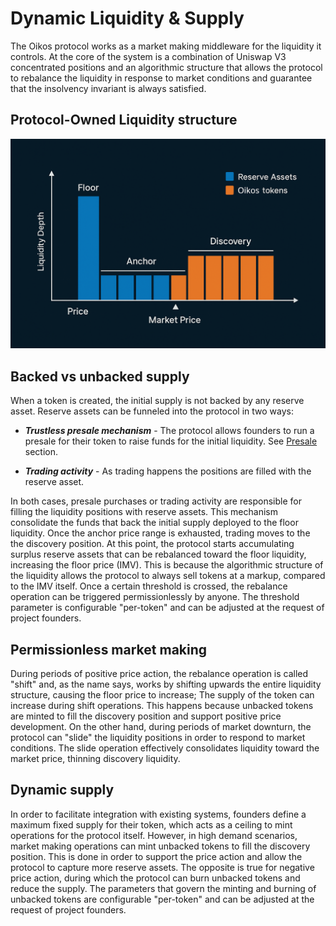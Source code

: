 # Dynamic Liquidity & Supply

The Oikos protocol works as a market making middleware for the liquidity it controls. At the core of the system is a combination of Uniswap V3 concentrated positions and an algorithmic structure that allows the protocol to rebalance the liquidity in response to market conditions and guarantee that the insolvency invariant is always satisfied. 

## Protocol-Owned Liquidity structure

<img src="../public/assets/img/oikos_liquidity_structure.png" alt="Liquidity structure" width="550"/>


## Backed vs unbacked supply
When a token is created, the initial supply is not backed by any reserve asset. Reserve assets can be funneled into the protocol in two ways: 

* <b style='color:##f3f7c6'>*Trustless presale mechanism*</b> - The protocol allows founders to run a presale for their token to raise funds for the initial liquidity. See <a href="/presale/structure">Presale</a> section.

* <b style='color:##f3f7c6'>*Trading activity*</b> - As trading happens the positions are filled with the reserve asset. 

In both cases, presale purchases or trading activity are responsible for filling the liquidity positions with reserve assets. This mechanism consolidate the funds that back the initial supply deployed to the floor liquidity. Once the anchor price range is exhausted, trading moves to the the discovery position. At this point, the protocol starts accumulating surplus reserve assets that can be rebalanced toward the floor liquidity, increasing the floor price (IMV). This is because the algorithmic structure of the liquidity allows the protocol to always sell tokens at a markup, compared to the IMV itself. Once a certain threshold is crossed, the rebalance operation can be triggered permissionlessly by anyone. The threshold parameter is configurable "per-token" and can be adjusted at the request of project founders.


## Permissionless market making
During periods of positive price action, the rebalance operation is called "shift" and, as the name says, works by shifting upwards the entire liquidity structure, causing the floor price to increase; The supply of the token can increase during shift operations. This happens because unbacked tokens are minted to fill the discovery position and support positive price development. On the other hand, during periods of market downturn, the protocol can "slide" the liquidity positions in order to respond to market conditions. The slide operation effectively consolidates liquidity toward the market price, thinning discovery liquidity. 

## Dynamic supply
In order to facilitate integration with existing systems, founders define a maximum fixed supply for their token, which acts as a ceiling to mint operations for the protocol itself. However, in high demand scenarios, market making operations can mint unbacked tokens to fill the discovery position. This is done in order to support the price action and allow the protocol to capture more reserve assets. The opposite is true for negative price action, during which the protocol can burn unbacked tokens and reduce the supply. The parameters that govern the minting and burning of unbacked tokens are configurable "per-token" and can be adjusted at the request of project founders.